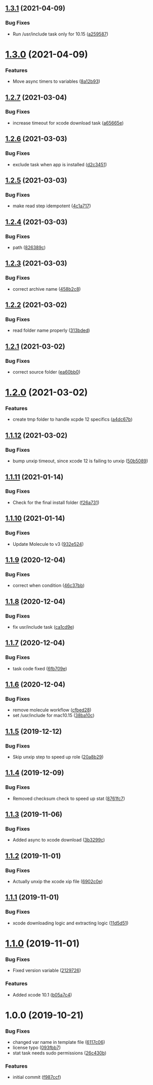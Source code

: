 ## [1.3.1](https://github.com/mongodb-ansible-roles/ansible-role-xcode/compare/v1.3.0...v1.3.1) (2021-04-09)


### Bug Fixes

* Run /usr/include task only for 10.15 ([a259587](https://github.com/mongodb-ansible-roles/ansible-role-xcode/commit/a259587c732cba074975181bbdee0bb8a24e5f1f))

# [1.3.0](https://github.com/mongodb-ansible-roles/ansible-role-xcode/compare/v1.2.7...v1.3.0) (2021-04-09)


### Features

* Move async timers to variables ([8a12b93](https://github.com/mongodb-ansible-roles/ansible-role-xcode/commit/8a12b93cdc8788341f82c1470f64d3005d440037))

## [1.2.7](https://github.com/mongodb-ansible-roles/ansible-role-xcode/compare/v1.2.6...v1.2.7) (2021-03-04)


### Bug Fixes

* increase timeout for xcode download task ([a65665e](https://github.com/mongodb-ansible-roles/ansible-role-xcode/commit/a65665e3b744d163195fbb36aea803214a57ca56))

## [1.2.6](https://github.com/mongodb-ansible-roles/ansible-role-xcode/compare/v1.2.5...v1.2.6) (2021-03-03)


### Bug Fixes

* exclude task when app is installed ([d2c3451](https://github.com/mongodb-ansible-roles/ansible-role-xcode/commit/d2c34512ab4ee3f5ec2865b798ff5ef7572c4bd9))

## [1.2.5](https://github.com/mongodb-ansible-roles/ansible-role-xcode/compare/v1.2.4...v1.2.5) (2021-03-03)


### Bug Fixes

* make read step idempotent ([4c1a717](https://github.com/mongodb-ansible-roles/ansible-role-xcode/commit/4c1a7175a2ade90745fa5a829e06d37ece3ee8a7))

## [1.2.4](https://github.com/mongodb-ansible-roles/ansible-role-xcode/compare/v1.2.3...v1.2.4) (2021-03-03)


### Bug Fixes

* path ([826389c](https://github.com/mongodb-ansible-roles/ansible-role-xcode/commit/826389c2a10d5b40c54f65eab2c8e3de656b6b36))

## [1.2.3](https://github.com/mongodb-ansible-roles/ansible-role-xcode/compare/v1.2.2...v1.2.3) (2021-03-03)


### Bug Fixes

* correct archive name ([458b2c8](https://github.com/mongodb-ansible-roles/ansible-role-xcode/commit/458b2c80eee30e78f1fe33a53e0ff492d85d0107))

## [1.2.2](https://github.com/mongodb-ansible-roles/ansible-role-xcode/compare/v1.2.1...v1.2.2) (2021-03-02)


### Bug Fixes

* read folder name properly ([313bded](https://github.com/mongodb-ansible-roles/ansible-role-xcode/commit/313bded15f1d1921b35f57b05d5a8ef8ade279c7))

## [1.2.1](https://github.com/mongodb-ansible-roles/ansible-role-xcode/compare/v1.2.0...v1.2.1) (2021-03-02)


### Bug Fixes

* correct source folder ([ea60bb0](https://github.com/mongodb-ansible-roles/ansible-role-xcode/commit/ea60bb087b9d433c00c458248749f4c899c1a8a1))

# [1.2.0](https://github.com/mongodb-ansible-roles/ansible-role-xcode/compare/v1.1.12...v1.2.0) (2021-03-02)


### Features

* create tmp folder to handle xcpde 12 specifics ([a4dc67b](https://github.com/mongodb-ansible-roles/ansible-role-xcode/commit/a4dc67bae4e79641aeba81a287f0eb9f3183c12b))

## [1.1.12](https://github.com/mongodb-ansible-roles/ansible-role-xcode/compare/v1.1.11...v1.1.12) (2021-03-02)


### Bug Fixes

* bump unxip timeout, since xcode 12 is failing to unxip ([50b5089](https://github.com/mongodb-ansible-roles/ansible-role-xcode/commit/50b5089c1bc0cee2fdc1ef4800f7cf3606d735e8))

## [1.1.11](https://github.com/mongodb-ansible-roles/ansible-role-xcode/compare/v1.1.10...v1.1.11) (2021-01-14)


### Bug Fixes

* Check for the final install folder ([f26a731](https://github.com/mongodb-ansible-roles/ansible-role-xcode/commit/f26a731b017e0a8b1d434f162db6af1f0da769bc))

## [1.1.10](https://github.com/mongodb-ansible-roles/ansible-role-xcode/compare/v1.1.9...v1.1.10) (2021-01-14)


### Bug Fixes

* Update Molecule to v3 ([932e524](https://github.com/mongodb-ansible-roles/ansible-role-xcode/commit/932e5241025130bcd9d299d1c5ee6146c4dd94c6))

## [1.1.9](https://github.com/mongodb-ansible-roles/ansible-role-xcode/compare/v1.1.8...v1.1.9) (2020-12-04)


### Bug Fixes

* correct when condition ([46c37bb](https://github.com/mongodb-ansible-roles/ansible-role-xcode/commit/46c37bb1add9af4890571cb0d4d87ab1be7e9615))

## [1.1.8](https://github.com/mongodb-ansible-roles/ansible-role-xcode/compare/v1.1.7...v1.1.8) (2020-12-04)


### Bug Fixes

* fix usr/include task ([ca1cd9e](https://github.com/mongodb-ansible-roles/ansible-role-xcode/commit/ca1cd9ee8eb0d9dcf998091a05aa3ce4fcbac60a))

## [1.1.7](https://github.com/mongodb-ansible-roles/ansible-role-xcode/compare/v1.1.6...v1.1.7) (2020-12-04)


### Bug Fixes

* task code fixed ([6fb709e](https://github.com/mongodb-ansible-roles/ansible-role-xcode/commit/6fb709ea8a39c2f842f387c48e66f34c2c9cc490))

## [1.1.6](https://github.com/mongodb-ansible-roles/ansible-role-xcode/compare/v1.1.5...v1.1.6) (2020-12-04)


### Bug Fixes

* remove molecule workflow ([cfbed28](https://github.com/mongodb-ansible-roles/ansible-role-xcode/commit/cfbed288e48449460840705c5492d825d759c70c))
* set /usr/include for mac10.15 ([38ba10c](https://github.com/mongodb-ansible-roles/ansible-role-xcode/commit/38ba10c8a268534c33402536e8bea4dfbc557c5c))

## [1.1.5](https://github.com/mongodb-ansible-roles/ansible-role-xcode/compare/v1.1.4...v1.1.5) (2019-12-12)


### Bug Fixes

* Skip unxip step to speed up role ([20a8b29](https://github.com/mongodb-ansible-roles/ansible-role-xcode/commit/20a8b29f5a501cd97e5e06d062a631591b62d2cd))

## [1.1.4](https://github.com/mongodb-ansible-roles/ansible-role-xcode/compare/v1.1.3...v1.1.4) (2019-12-09)


### Bug Fixes

* Removed checksum check to speed up stat ([8761fc7](https://github.com/mongodb-ansible-roles/ansible-role-xcode/commit/8761fc7168d217a56cf2c9e34acf0e1bdc19fb64))

## [1.1.3](https://github.com/mongodb-ansible-roles/ansible-role-xcode/compare/v1.1.2...v1.1.3) (2019-11-06)


### Bug Fixes

* Added async to xcode download ([3b3299c](https://github.com/mongodb-ansible-roles/ansible-role-xcode/commit/3b3299c8232f527bdf6695421691f16f768d3a15))

## [1.1.2](https://github.com/mongodb-ansible-roles/ansible-role-xcode/compare/v1.1.1...v1.1.2) (2019-11-01)


### Bug Fixes

* Actually unxip the xcode xip file ([6902c0e](https://github.com/mongodb-ansible-roles/ansible-role-xcode/commit/6902c0e7266dc982edcb03cd91fc60ecfa189a90))

## [1.1.1](https://github.com/mongodb-ansible-roles/ansible-role-xcode/compare/v1.1.0...v1.1.1) (2019-11-01)


### Bug Fixes

* xcode downloading logic and extracting logic ([11d5d51](https://github.com/mongodb-ansible-roles/ansible-role-xcode/commit/11d5d51093a1318e61a519a32fd1df7df2f212c8))

# [1.1.0](https://github.com/mongodb-ansible-roles/ansible-role-xcode/compare/v1.0.0...v1.1.0) (2019-11-01)


### Bug Fixes

* Fixed version variable ([2129726](https://github.com/mongodb-ansible-roles/ansible-role-xcode/commit/212972678c8f581d1df763175b0427e0431f8ffe))


### Features

* Added xcode 10.1 ([b05a7c4](https://github.com/mongodb-ansible-roles/ansible-role-xcode/commit/b05a7c4f90d3d60dd7e4c634874bd280882d22cb))

# 1.0.0 (2019-10-21)


### Bug Fixes

* changed var name in template file ([6117c06](https://github.com/mongodb-ansible-roles/ansible-role-xcode/commit/6117c06f1dcf32192ee8252b901677a1e8e69ce6))
* license typo ([093fbb7](https://github.com/mongodb-ansible-roles/ansible-role-xcode/commit/093fbb77c5fdc591f72c4e9869673967e8292fa6))
* stat task needs sudo permissions ([26c430b](https://github.com/mongodb-ansible-roles/ansible-role-xcode/commit/26c430b067ceb8ea0ef12ef841cf90cd3092ae3d))


### Features

* initial commit ([f987ccf](https://github.com/mongodb-ansible-roles/ansible-role-xcode/commit/f987ccfd2b790820fdd04394dc646d1d2f4a40d2))
